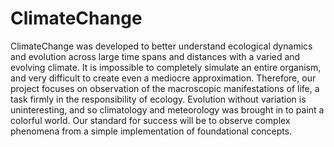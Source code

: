 # ClimateChange

ClimateChange was developed to better understand ecological dynamics and evolution across large time spans and distances with a varied and evolving climate.
It is impossible to completely simulate an entire organism, and very difficult to create even a mediocre approximation.
Therefore, our project focuses on observation of the macroscopic manifestations of life, a task firmly in the responsibility of ecology.
Evolution without variation is uninteresting, and so climatology and meteorology was brought in to paint a colorful world.
Our standard for success will be to observe complex phenomena from a simple implementation of foundational concepts.
